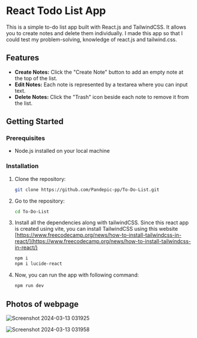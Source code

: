 # React Todo List App

This is a simple to-do list app built with React.js and TailwindCSS. It allows you to create notes and delete them individually. I made this app so that I could test my problem-solving, knowledge of react.js and tailwind.css.

## Features

- **Create Notes:** Click the "Create Note" button to add an empty note at the top of the list.
- **Edit Notes:** Each note is represented by a textarea where you can input text.
- **Delete Notes:** Click the "Trash" icon beside each note to remove it from the list.

## Getting Started

### Prerequisites

- Node.js installed on your local machine

### Installation

1. Clone the repository:

   ```bash
   git clone https://github.com/Pandepic-pp/To-Do-List.git

2. Go to the repository:

   ```bash
   cd To-Do-List

3. Install all the dependencies along with tailwindCSS. Since this react app is created using vite, you can install TailwindCSS using this website [https://www.freecodecamp.org/news/how-to-install-tailwindcss-in-react/](https://www.freecodecamp.org/news/how-to-install-tailwindcss-in-react/)

   ```bash
   npm i
   npm i lucide-react

4. Now, you can run the app with following command:

   ```bash
   npm run dev

## Photos of webpage

![Screenshot 2024-03-13 031925](https://github.com/Pandepic-pp/To-Do-List/assets/76521740/2805822b-73b1-4900-af73-6f49fea3383c)

![Screenshot 2024-03-13 031958](https://github.com/Pandepic-pp/To-Do-List/assets/76521740/879cf1b2-a705-4e52-8e5f-7445277b9f20)

